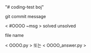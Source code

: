 "# coding-test boj" 

git commit message

< #OOOO ~msg >
solved
unsolved

file name

< OOOO.py > 또는 < OOOO_answer.py >